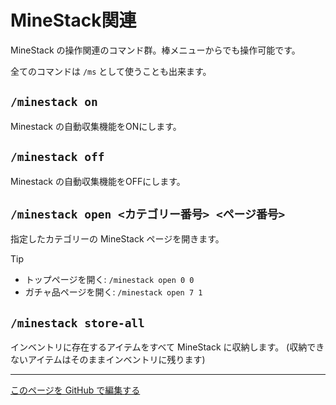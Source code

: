 # MineStack関連

MineStack の操作関連のコマンド群。棒メニューからでも操作可能です。

全てのコマンドは `/ms` として使うことも出来ます。

## `/minestack on`

Minestack の自動収集機能をONにします。

## `/minestack off`

Minestack の自動収集機能をOFFにします。

## `/minestack open <カテゴリー番号> <ページ番号>`

指定したカテゴリーの MineStack ページを開きます。

> [!TIP]
>
> - トップページを開く: `/minestack open 0 0`
> - ガチャ品ページを開く: `/minestack open 7 1`

## `/minestack store-all`

インベントリに存在するアイテムをすべて MineStack に収納します。 (収納できないアイテムはそのままインベントリに残ります)

---

[このページを GitHub で編集する](https://github.com/GiganticMinecraft/CommandReference/edit/main/src/player/minestack.md)
